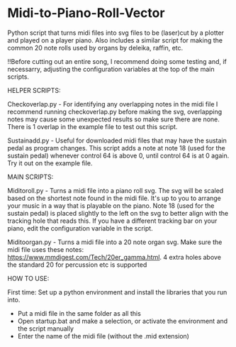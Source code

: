 # Midi-to-Piano-Roll-Vector
Python script that turns midi files into svg files to be (laser)cut by a plotter and played on a player piano.
Also includes a similar script for making the common 20 note rolls used by organs by deleika, raffin, etc.

!!Before cutting out an entire song, I recommend doing some testing and, if necessarry, adjusting the configuration variables at the top of the main scripts.


HELPER SCRIPTS:

Checkoverlap.py - For identifying any overlapping notes in the midi file
I recommend running checkoverlap.py before making the svg, overlapping notes may cause some unexpected results so make sure there are none. There is 1 overlap in the example file to test out this script.

Sustainadd.py - Useful for downloaded midi files that may have the sustain pedal as program changes. This script adds a note at note 18 (used for the sustain pedal) whenever control 64 is above 0, until control 64 is at 0 again. Try it out on the example file.


MAIN SCRIPTS:

Miditoroll.py - Turns a midi file into a piano roll svg.
The svg will be scaled based on the shortest note found in the midi file. It's up to you to arrange your music in a way that is playable on the piano.
Note 18 (used for the sustain pedal) is placed slightly to the left on the svg to better align with the tracking hole that reads this. If you have a different tracking bar on your piano, edit the configuration variable in the script.

Miditoorgan.py - Turns a midi file into a 20 note organ svg. Make sure the midi file uses these notes:
https://www.mmdigest.com/Tech/20er_gamma.html.
4 extra holes above the standard 20 for percussion etc is supported


HOW TO USE:

First time: Set up a python environment and install the libraries that you run into.

- Put a midi file in the same folder as all this
- Open startup.bat and make a selection, or activate the environment and the script manually
- Enter the name of the midi file (without the .mid extension)
